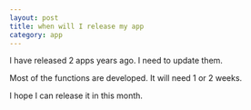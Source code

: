 ```yaml
---
layout: post
title: when will I release my app
category: app
---
```


I have released 2 apps years ago.
I need to update them.

Most of the functions are developed. It will need 1 or 2 weeks.

I hope I can release it in this month.

 
